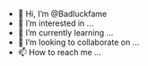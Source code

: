 - 👋 Hi, I’m @Badluckfame
- 👀 I’m interested in ...
- 🌱 I’m currently learning ...
- 💞️ I’m looking to collaborate on ...
- 📫 How to reach me ...

<!---
Badluckfame/Badluckfame is a ✨ special ✨ repository because its `README.md` (this file) appears on your GitHub profile.
You can click the Preview link to take a look at your changes.
--->
